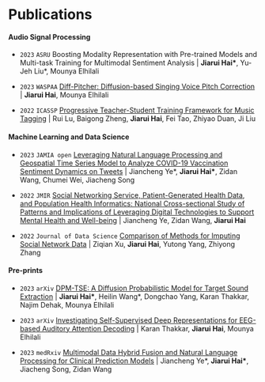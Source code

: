 
# Publications

#### Audio Signal Processing

- ``2023`` ``ASRU`` Boosting Modality Representation with Pre-trained Models and Multi-task Training for Multimodal Sentiment Analysis \| **Jiarui Hai\***, Yu-Jeh Liu\*, Mounya Elhilali

- ``2023`` ``WASPAA`` [Diff-Pitcher: Diffusion-based Singing Voice Pitch Correction](https://ieeexplore.ieee.org/abstract/document/10248127) \| **Jiarui Hai**, Mounya Elhilali

- ``2022`` ``ICASSP`` [Progressive Teacher-Student Training Framework for Music Tagging](https://ieeexplore.ieee.org/document/9747342) \| Rui Lu, Baigong Zheng, **Jiarui Hai**, Fei Tao, Zhiyao Duan, Ji Liu


#### Machine Learning and Data Science
- ``2023`` ``JAMIA open`` [Leveraging Natural Language Processing and Geospatial Time Series Model to Analyze COVID-19 Vaccination Sentiment Dynamics on Tweets](https://www.medrxiv.org/content/10.1101/2022.08.26.22279278v1) \| Jiancheng Ye\*, **Jiarui Hai\***, Zidan Wang, Chumei Wei, Jiacheng Song

- ``2022`` ``JMIR`` [Social Networking Service, Patient-Generated Health Data, and Population Health Informatics: National Cross-sectional Study of Patterns and Implications of Leveraging Digital Technologies to Support Mental Health and Well-being](https://www.medrxiv.org/content/10.1101/2021.06.11.21258777v1.full) \| Jiancheng Ye, Zidan Wang, **Jiarui Hai**

- ``2022`` ``Journal of Data Science`` [Comparison of Methods for Imputing Social Network Data](https://jds-online.org/journal/JDS/article/1276/info) \| Ziqian Xu, **Jiarui Hai**, Yutong Yang, Zhiyong Zhang

#### Pre-prints

- ``2023`` ``arXiv`` [DPM-TSE: A Diffusion Probabilistic Model for Target Sound Extraction](https://arxiv.org/abs/2310.04567) \| **Jiarui Hai\***, Heilin Wang\*, Dongchao Yang, Karan Thakkar, Najim Dehak, Mounya Elhilali

- ``2023`` ``arXiv`` [Investigating Self-Supervised Deep Representations for EEG-based Auditory Attention Decoding](https://arxiv.org/abs/2311.00814) | Karan Thakkar, **Jiarui Hai**, Mounya Elhilali

- ``2023`` ``medRxiv`` [Multimodal Data Hybrid Fusion and Natural Language Processing for Clinical Prediction Models](https://www.medrxiv.org/content/10.1101/2023.08.24.23294597.abstract) | Jiancheng Ye\*, **Jiarui Hai\***, Jiacheng Song, Zidan Wang
